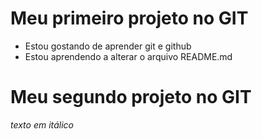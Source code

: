 # Meu primeiro projeto no GIT 
* Estou gostando de aprender git e github
* Estou aprendendo a alterar o arquivo README.md

# Meu segundo projeto no GIT
*texto em itálico*